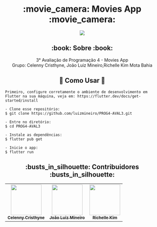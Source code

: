 <h1 align="center">
   :movie_camera: Movies App :movie_camera:
</h1>
<p align="center">
    <img src="https://media.tenor.com/peUZH8Ww2lwAAAAC/cine-pel%C3%ADcula.gif"/>
</p>

<h2 align="center">:book: Sobre :book:</h2>
   
<p align="center">
  3° Avaliação de Programação 4 - Movies App
 <br> Grupo: Celenny Cristhyne, João Luiz Mineiro,Richelle Kim Mota Bahia
</p>

<div>
 <h2 align="center">🤔 Como Usar 🤔</h2>

   ```
   Primeiro, configure corretamente o ambiente de desenvolvimento em Flutter na sua máquina, veja em: https://flutter.dev/docs/get-started/install
   
   - Clone esse repositório:
   $ git clone https://github.com/luizmineiro/PROG4-AVAL3.git

   - Entre no diretório:
   $ cd PROG4-AVAL3

   - Instale as dependências:
   $ flutter pub get

   - Inicie o app: 
   $ flutter run
   ```
</div>

<div align="center">
   <h2 align="center">:busts_in_silhouette: Contribuidores :busts_in_silhouette:</h2>
   <table>
   <tr>
      <td align="center">
      <a href="#">
        <img src="https://avatars.githubusercontent.com/celenny" width="100px;" /><br>
        <sub>
          <b>Celenny Cristhyne</b>
        </sub>
      </a>
    </td>
    <td align="center">
      <a href="#">
        <img src="https://avatars.githubusercontent.com/u/86202893?v=4" width="100px;" /><br>
        <sub>
          <b>João Luiz Mineiro</b>
        </sub>
      </a>
    </td>
     <td align="center">
      <a href="#">
        <img src="https://avatars.githubusercontent.com/u/43295714?v=4" width="100px;" /><br>
        <sub>
          <b>Richelle Kim</b>
        </sub>
      </a>
    </td>
   </tr>
   </table>
   </div>

